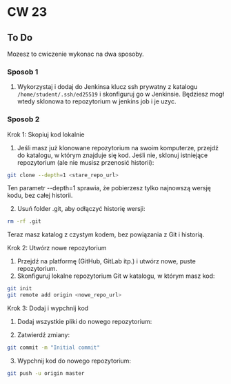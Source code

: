 # CW 23

## To Do

Mozesz to cwiczenie wykonac na dwa sposoby.

### Sposob 1

1. Wykorzystaj i dodaj do Jenkinsa klucz ssh prywatny z katalogu `/home/student/.ssh/ed25519` i skonfiguruj go w Jenkinsie. Będziesz mogł wtedy sklonowa to repozytorium w jenkins job i je uzyc.

### Sposob 2

Krok 1: Skopiuj kod lokalnie

1.	Jeśli masz już klonowane repozytorium na swoim komputerze, przejdź do katalogu, w którym znajduje się kod. Jeśli nie, sklonuj istniejące repozytorium (ale nie musisz przenosić historii):

```bash
git clone --depth=1 <stare_repo_url>
```

Ten parametr --depth=1 sprawia, że pobierzesz tylko najnowszą wersję kodu, bez całej historii.

2.	Usuń folder .git, aby odłączyć historię wersji:

```bash
rm -rf .git
```

Teraz masz katalog z czystym kodem, bez powiązania z Git i historią.

Krok 2: Utwórz nowe repozytorium

1.	Przejdź na platformę (GitHub, GitLab itp.) i utwórz nowe, puste repozytorium.
2.	Skonfiguruj lokalne repozytorium Git w katalogu, w którym masz kod:

```bash
git init
git remote add origin <nowe_repo_url>
```

Krok 3: Dodaj i wypchnij kod

1.	Dodaj wszystkie pliki do nowego repozytorium:

2.	Zatwierdź zmiany:
```bash
git commit -m "Initial commit"
```

3.	Wypchnij kod do nowego repozytorium:

```bash
git push -u origin master
```
